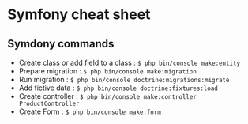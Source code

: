 # Symfony cheat sheet

## Symdony commands

- Create class or add field to a class : `$ php bin/console make:entity`
- Prepare migration : `$ php bin/console make:migration`
- Run migration : `$ php bin/console doctrine:migrations:migrate`
- Add fictive data : `$ php bin/console doctrine:fixtures:load`
- Create controller : `$ php bin/console make:controller ProductController`
- Create Form : `$ php bin/console make:form`

